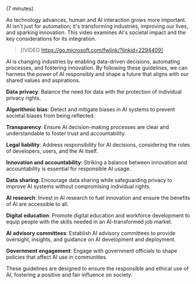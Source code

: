 (7 minutes) 

As technology advances, human and AI interaction grows more important. AI isn't just for automation; it's transforming industries, improving our lives, and sparking innovation. This video examines AI's societal impact and the key considerations for its integration.

> [!VIDEO https://go.microsoft.com/fwlink/?linkid=2294409]

AI is changing industries by enabling data-driven decisions, automating processes, and fostering innovation. By following these guidelines, we can harness the power of AI responsibly and shape a future that aligns with our shared values and aspirations.

**Data** **privacy**: Balance the need for data with the protection of individual privacy rights. 

**Algorithmic** **bias**: Detect and mitigate biases in AI systems to prevent societal biases from being reflected.

**Transparency**: Ensure AI decision-making processes are clear and understandable to foster trust and accountability.

**Legal** **liability**: Address responsibility for AI decisions, considering the roles of developers, users, and the AI itself.

**Innovation and** **accountability**: Striking a balance between innovation and accountability is essential for responsible AI usage.

**Data** **sharing**: Encourage data sharing while safeguarding privacy to improve AI systems without compromising individual rights.

**AI** **research**: Invest in AI research to fuel innovation and ensure the benefits of AI are accessible to all.

**Digital** **education**: Promote digital education and workforce development to equip people with the skills needed in an AI-transformed job market.

**AI** **advisory** **committees**: Establish AI advisory committees to provide oversight, insights, and guidance on AI development and deployment.

**Government** **engagement**: Engage with government officials to shape policies that affect AI use in communities.

These guidelines are designed to ensure the responsible and ethical use of AI, fostering a positive and fair influence on society.